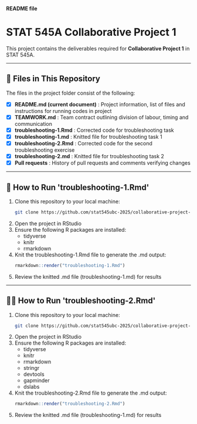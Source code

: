 **README file**

# STAT 545A Collaborative Project 1

This project contains the deliverables required for **Collaborative Project 1** in STAT 545A.

---

## 📂 Files in This Repository

The files in the project folder consist of the following:

- [x] **README.md (current document)** : Project information, list of files and instructions for running codes in project
- [x] **TEAMWORK.md** : Team contract outlining division of labour, timing and communication
- [x] **troubleshooting-1.Rmd** : Corrected code for troubleshooting task
- [x] **troubleshooting-1.md** : Knitted file for troubleshooting task 1 
- [x] **troubleshooting-2.Rmd** : Corrected code for the second troubleshooting exercise
- [x] **troubleshooting-2.md** : Knitted file for troubleshooting task 2
- [x] **Pull requests** : History of pull requests and comments verifying changes

---

## 🏃 How to Run 'troubleshooting-1.Rmd'

1. Clone this repository to your local machine:
   ```bash
   git clone https://github.com/stat545ubc-2025/collaborative-project-group-13
   ```
2. Open the project in RStudio
3. Ensure the following R packages are installed:
   * tidyverse
   * knitr
   * rmarkdown
4. Knit the troubleshooting-1.Rmd file to generate the .md output:
   ```r
   rmarkdown::render("troubleshooting-1.Rmd")
   ```
5. Review the knitted .md file (troubleshooting-1.md) for results

---

## 🏃🏃 How to Run 'troubleshooting-2.Rmd'

1. Clone this repository to your local machine:
   ```bash
   git clone https://github.com/stat545ubc-2025/collaborative-project-group-13
   ```
2. Open the project in RStudio
3. Ensure the following R packages are installed:
   * tidyverse
   * knitr
   * rmarkdown
   * stringr
   * devtools
   * gapminder
   * dslabs
4. Knit the troubleshooting-2.Rmd file to generate the .md output:
   ```r
   rmarkdown::render("troubleshooting-2.Rmd")
   ```
5. Review the knitted .md file (troubleshooting-1.md) for results

